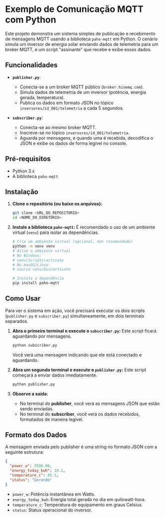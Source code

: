 # Exemplo de Comunicação MQTT com Python

Este projeto demonstra um sistema simples de publicação e recebimento de mensagens MQTT usando a biblioteca `paho-mqtt` em Python. O cenário simula um inversor de energia solar enviando dados de telemetria para um broker MQTT, e um script "assinante" que recebe e exibe esses dados.

## Funcionalidades

- **`publisher.py`**:
  - Conecta-se a um broker MQTT público (`broker.hivemq.com`).
  - Simula dados de telemetria de um inversor (potência, energia gerada, temperatura).
  - Publica os dados em formato JSON no tópico `inversores/id_001/telemetria` a cada 5 segundos.

- **`subscriber.py`**:
  - Conecta-se ao mesmo broker MQTT.
  - Inscreve-se no tópico `inversores/id_001/telemetria`.
  - Aguarda por mensagens, e quando uma é recebida, decodifica o JSON e exibe os dados de forma legível no console.

## Pré-requisitos

- Python 3.x
- A biblioteca `paho-mqtt`

## Instalação

1. **Clone o repositório (ou baixe os arquivos):**
   ```bash
   git clone <URL_DO_REPOSITORIO>
   cd <NOME_DO_DIRETORIO>
   ```

2. **Instale a biblioteca `paho-mqtt`:**
   É recomendado o uso de um ambiente virtual (`venv`) para isolar as dependências.
   ```bash
   # Crie um ambiente virtual (opcional, mas recomendado)
   python -m venv venv
   # Ative o ambiente virtual
   # No Windows:
   # venv\Scripts\activate
   # No macOS/Linux:
   # source venv/bin/activate

   # Instale a dependência
   pip install paho-mqtt
   ```

## Como Usar

Para ver o sistema em ação, você precisará executar os dois scripts (`publisher.py` e `subscriber.py`) simultaneamente, em dois terminais separados.

1. **Abra o primeiro terminal e execute o `subscriber.py`:**
   Este script ficará aguardando por mensagens.
   ```bash
   python subscriber.py
   ```
   Você verá uma mensagem indicando que ele está conectado e aguardando.

2. **Abra um segundo terminal e execute o `publisher.py`:**
   Este script começará a enviar dados imediatamente.
   ```bash
   python publisher.py
   ```

3. **Observe a saída:**
   - No terminal do **publisher**, você verá as mensagens JSON que estão sendo enviadas.
   - No terminal do **subscriber**, você verá os dados recebidos, formatados de maneira legível.

## Formato dos Dados

A mensagem enviada pelo publisher é uma string no formato JSON com a seguinte estrutura:

```json
{
  "power_w": 3500.00,
  "energy_today_kwh": 10.1,
  "temperature_c": 45.5,
  "status": "Gerando"
}
```

- `power_w`: Potência instantânea em Watts.
- `energy_today_kwh`: Energia total gerada no dia em quilowatt-hora.
- `temperature_c`: Temperatura do equipamento em graus Celsius.
- `status`: Status operacional do inversor.
